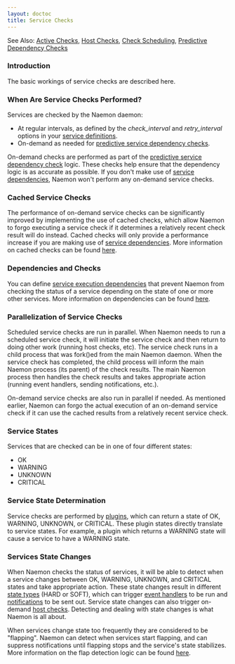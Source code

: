 ```yaml
---
layout: doctoc
title: Service Checks
---
```

<span class="glyphicon glyphicon-arrow-right"></span> See Also: <a href="activechecks.html">Active Checks</a>, <a href="hostchecks.html">Host Checks</a>, <a href="checkscheduling.html">Check Scheduling</a>, <a href="dependencychecks.html">Predictive Dependency Checks</a>

### Introduction

The basic workings of service checks are described here.

### When Are Service Checks Performed?

Services are checked by the Naemon daemon:

<ul>
<li>At regular intervals, as defined by the <i>check_interval</i> and <i>retry_interval</i> options in your <a href="objectdefinitions.html#service">service definitions</a>.</li>
<li>On-demand as needed for <a href="dependencychecks.html">predictive service dependency checks</a>.</li>
</ul>

On-demand checks are performed as part of the <a href="dependencychecks.html">predictive service dependency check</a> logic.  These checks help ensure that the dependency logic is as accurate as possible.  If you don't make use of <a href="objectdefinitions.html#servicedependency">service dependencies</a>, Naemon won't perform any on-demand service checks.

### Cached Service Checks

The performance of on-demand service checks can be significantly improved by implementing the use of cached checks, which allow Naemon to forgo executing a service check if it determines a relatively recent check result will do instead.  Cached checks will only provide a performance increase if you are making use of <a href="objectdefinitions.html#servicedependency">service dependencies</a>.  More information on cached checks can be found <a href="cachedchecks.html">here</a>.

### Dependencies and Checks

You can define <a href="objectdefinitions.html#servicedependency">service execution dependencies</a> that prevent Naemon from checking the status of a service depending on the state of one or more other services.  More information on dependencies can be found <a href="dependencies.html">here</a>.

### Parallelization of Service Checks

Scheduled service checks are run in parallel.  When Naemon needs to run a scheduled service check, it will initiate the service check and then return to doing other work (running host checks, etc).  The service check runs in a child process that was fork()ed from the main Naemon daemon.  When the service check has completed, the child process will inform the main Naemon process (its parent) of the check results.  The main Naemon process then handles the check results and takes appropriate action (running event handlers, sending notifications, etc.).

On-demand service checks are also run in parallel if needed.  As mentioned earlier, Naemon can forgo the actual execution of an on-demand service check if it can use the cached results from a relatively recent service check.

### Service States

Services that are checked can be in one of four different states:

<ul>
<li>OK</li>
<li>WARNING</li>
<li>UNKNOWN</li>
<li>CRITICAL</li>
</ul>

### Service State Determination

Service checks are performed by <a href="plugins.html">plugins</a>, which can return a state of OK, WARNING, UNKNOWN, or CRITICAL.  These plugin states directly translate to service states.  For example, a plugin which returns a WARNING state will cause a service to have a WARNING state.

### Services State Changes

When Naemon checks the status of services, it will be able to detect when a service changes between OK, WARNING, UNKNOWN, and CRITICAL states and take appropriate action.  These state changes result in different <a href="statetypes.html">state types</a> (HARD or SOFT), which can trigger <a href="eventhandlers.html">event handlers</a> to be run and <a href="notifications.html">notifications</a> to be sent out.  Service state changes can also trigger on-demand <a href="hostchecks.html">host checks</a>.  Detecting and dealing with state changes is what Naemon is all about.

When services change state too frequently they are considered to be "flapping".  Naemon can detect when services start flapping, and can suppress notifications until flapping stops and the service's state stabilizes.  More information on the flap detection logic can be found <a href="flapping.html">here</a>.

